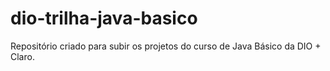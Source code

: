 # dio-trilha-java-basico
Repositório criado para subir os projetos do curso de Java Básico da DIO + Claro.
